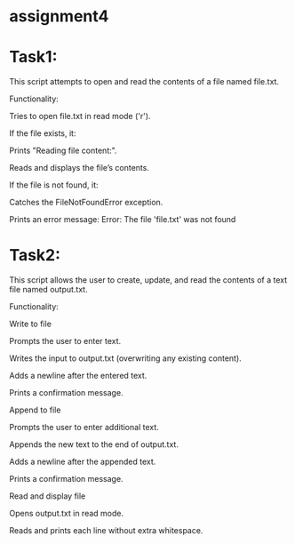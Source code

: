 # assignment4

# Task1:
This script attempts to open and read the contents of a file named file.txt.

Functionality:

Tries to open file.txt in read mode ('r').

If the file exists, it:

Prints "Reading file content:".

Reads and displays the file’s contents.

If the file is not found, it:

Catches the FileNotFoundError exception.

Prints an error message: Error: The file 'file.txt' was not found

# Task2:
This script allows the user to create, update, and read the contents of a text file named output.txt.

Functionality:

Write to file

Prompts the user to enter text.

Writes the input to output.txt (overwriting any existing content).

Adds a newline after the entered text.

Prints a confirmation message.

Append to file

Prompts the user to enter additional text.

Appends the new text to the end of output.txt.

Adds a newline after the appended text.

Prints a confirmation message.

Read and display file

Opens output.txt in read mode.

Reads and prints each line without extra whitespace.
